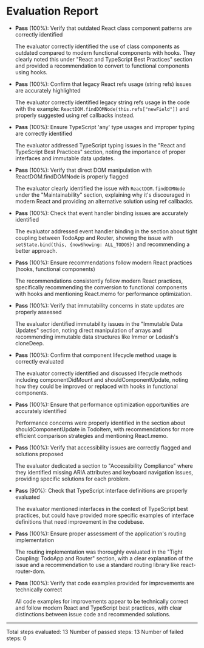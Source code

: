 # Evaluation Report

- **Pass** (100%): Verify that outdated React class component patterns are correctly identified
    
    The evaluator correctly identified the use of class components as outdated compared to modern functional components with hooks. They clearly noted this under "React and TypeScript Best Practices" section and provided a recommendation to convert to functional components using hooks.

- **Pass** (100%): Confirm that legacy React refs usage (string refs) issues are accurately highlighted
    
    The evaluator correctly identified legacy string refs usage in the code with the example: `ReactDOM.findDOMNode(this.refs["newField"])` and properly suggested using ref callbacks instead.

- **Pass** (100%): Ensure TypeScript 'any' type usages and improper typing are correctly identified
    
    The evaluator addressed TypeScript typing issues in the "React and TypeScript Best Practices" section, noting the importance of proper interfaces and immutable data updates.

- **Pass** (100%): Verify that direct DOM manipulation with ReactDOM.findDOMNode is properly flagged
    
    The evaluator clearly identified the issue with `ReactDOM.findDOMNode` under the "Maintainability" section, explaining why it's discouraged in modern React and providing an alternative solution using ref callbacks.

- **Pass** (100%): Check that event handler binding issues are accurately identified
    
    The evaluator addressed event handler binding in the section about tight coupling between TodoApp and Router, showing the issue with `setState.bind(this, {nowShowing: ALL_TODOS})` and recommending a better approach.

- **Pass** (100%): Ensure recommendations follow modern React practices (hooks, functional components)
    
    The recommendations consistently follow modern React practices, specifically recommending the conversion to functional components with hooks and mentioning React.memo for performance optimization.

- **Pass** (100%): Verify that immutability concerns in state updates are properly assessed
    
    The evaluator identified immutability issues in the "Immutable Data Updates" section, noting direct manipulation of arrays and recommending immutable data structures like Immer or Lodash's cloneDeep.

- **Pass** (100%): Confirm that component lifecycle method usage is correctly evaluated
    
    The evaluator correctly identified and discussed lifecycle methods including componentDidMount and shouldComponentUpdate, noting how they could be improved or replaced with hooks in functional components.

- **Pass** (100%): Ensure that performance optimization opportunities are accurately identified
    
    Performance concerns were properly identified in the section about shouldComponentUpdate in TodoItem, with recommendations for more efficient comparison strategies and mentioning React.memo.

- **Pass** (100%): Verify that accessibility issues are correctly flagged and solutions proposed
    
    The evaluator dedicated a section to "Accessibility Compliance" where they identified missing ARIA attributes and keyboard navigation issues, providing specific solutions for each problem.

- **Pass** (90%): Check that TypeScript interface definitions are properly evaluated
    
    The evaluator mentioned interfaces in the context of TypeScript best practices, but could have provided more specific examples of interface definitions that need improvement in the codebase.

- **Pass** (100%): Ensure proper assessment of the application's routing implementation
    
    The routing implementation was thoroughly evaluated in the "Tight Coupling: TodoApp and Router" section, with a clear explanation of the issue and a recommendation to use a standard routing library like react-router-dom.

- **Pass** (100%): Verify that code examples provided for improvements are technically correct
    
    All code examples for improvements appear to be technically correct and follow modern React and TypeScript best practices, with clear distinctions between issue code and recommended solutions.

---

Total steps evaluated: 13
Number of passed steps: 13
Number of failed steps: 0